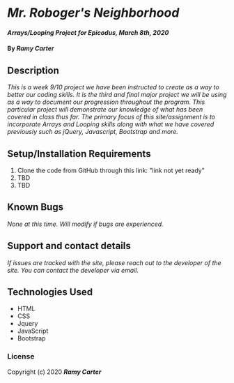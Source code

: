 # _Mr. Roboger's Neighborhood_

#### _Arrays/Looping Project for Epicodus, March 8th, 2020_

#### By _**Ramy Carter**_

## Description

_This is a week 9/10 project we have been instructed to create as a way to better our coding skills. It is the third and final major project we will be using as a way to document our progression throughout the program. This particular project will demonstrate our knowledge of what has been covered in class thus far. The primary focus of this site/assignment is to incorporate Arrays and Looping skills along with what we have covered previously such as jQuery, Javascript, Bootstrap and more._

## Setup/Installation Requirements

1. Clone the code from GitHub through this link: "link not yet ready"
2. TBD
3. TBD

## Known Bugs

_None at this time. Will modify if bugs are experienced._

## Support and contact details

_If issues are tracked with the site, please reach out to the developer of the site. You can contact the developer via email._

## Technologies Used

* HTML
* CSS
* Jquery
* JavaScript
* Bootstrap

### License

Copyright (c) 2020 **_Ramy Carter_**